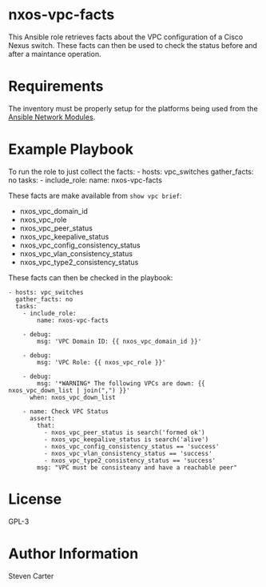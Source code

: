 # nxos-vpc-facts

This Ansible role retrieves facts about the VPC configuration of a Cisco Nexus switch.  These facts can then be used to check the status before and after a maintance operation.

# Requirements

The inventory must be properly setup for the platforms being used from the [Ansible Network Modules](https://docs.ansible.com/ansible/latest/network/index.html).

# Example Playbook

To run the role to just collect the facts:
    - hosts: vpc_switches
      gather_facts: no
      tasks:
        - include_role:
            name: nxos-vpc-facts

These facts are make available from `show vpc brief`:
* nxos_vpc_domain_id
* nxos_vpc_role
* nxos_vpc_peer_status
* nxos_vpc_keepalive_status
* nxos_vpc_config_consistency_status
* nxos_vpc_vlan_consistency_status
* nxos_vpc_type2_consistency_status

These facts can then be checked in the playbook:

    - hosts: vpc_switches
      gather_facts: no
      tasks:
        - include_role:
            name: nxos-vpc-facts

        - debug:
            msg: 'VPC Domain ID: {{ nxos_vpc_domain_id }}'

        - debug:
            msg: 'VPC Role: {{ nxos_vpc_role }}'

        - debug:
            msg: '*WARNING* The following VPCs are down: {{ nxos_vpc_down_list | join(",") }}'
          when: nxos_vpc_down_list

        - name: Check VPC Status
          assert:
            that:
              - nxos_vpc_peer_status is search('formed ok')
              - nxos_vpc_keepalive_status is search('alive')
              - nxos_vpc_config_consistency_status == 'success'
              - nxos_vpc_vlan_consistency_status == 'success'
              - nxos_vpc_type2_consistency_status == 'success'
            msg: "VPC must be consisteany and have a reachable peer"

# License

GPL-3

# Author Information

Steven Carter
